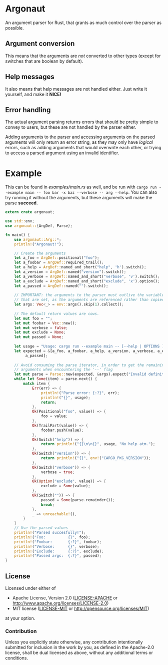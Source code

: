 # Argonaut
An argument parser for Rust, that grants as much control over the parser as possible.

## Argument conversion
This means that the arguments are *not* converted to other types (except for switches that are boolean by default).

## Help messages
It also means that help messages are not handled either. Just write it yourself, and make it **NICE!**

## Error handling
The actual argument parsing returns errors that should be pretty simple to convey to users, but these are not handled by the parser either.

Adding arguments to the parser and accessing arguments on the parsed arguments will only return an error string, as they may only have *logical* errors, such as adding arguments that would overwrite each other, or trying to access a parsed argument using an invalid identifier.

# Example
This can be found in *examples/main.rs* as well, and be run with 
```cargo run --example main -- foo bar -x baz --verbose -- arg --help```.
You can also try running it without the arguments, but these arguments will make the parse **succeed**.

```rust
extern crate argonaut;

use std::env;
use argonaut::{ArgDef, Parse};

fn main() {
    use argonaut::Arg::*;
    println!("Argonaut!");

    // Create the arguments
    let a_foo = ArgDef::positional("foo");
    let a_foobar = ArgDef::required_trail();
    let a_help = ArgDef::named_and_short("help", 'h').switch();
    let a_version = ArgDef::named("version").switch();
    let a_verbose = ArgDef::named_and_short("verbose", 'v').switch();
    let a_exclude = ArgDef::named_and_short("exclude", 'x').option();
    let a_passed = ArgDef::named("").switch();
    
    // IMPORTANT: the arguments to the parser must outlive the variables
    // that are set, as the arguments are referenced rather than copied/cloned.
    let args: Vec<_> = env::args().skip(1).collect();
    
    // The default return values are cows.
    let mut foo = "";
    let mut foobar = Vec::new();
    let mut verbose = false;
    let mut exclude = None;
    let mut passed = None;
    
    let usage = "Usage: cargo run --example main -- [--help | OPTIONS ] foo [foobar, ...]";
    let expected = &[a_foo, a_foobar, a_help, a_version, a_verbose, a_exclude,
         a_passed];
    
    // Avoid consuming the parse iterator, in order to get the remaining
    // arguments when encountering the '--' flag
    let mut parse = Parse::new(expected, &args).expect("Invalid definitions");
    while let Some(item) = parse.next() {
        match item {
            Err(err) => {
                println!("Parse error: {:?}", err);
                println!("{}", usage);
                return;
            },
            Ok(Positional("foo", value)) => {
                foo = value;
            },
            Ok(TrailPart(value)) => {
                foobar.push(value);
            },
            Ok(Switch("help")) => {
                return println!("{}\n\n{}", usage, "No help atm.");
            },
            Ok(Switch("version")) => {
                return println!("{}", env!("CARGO_PKG_VERSION"));
            },
            Ok(Switch("verbose")) => {
                verbose = true;
            },
            Ok(Option("exclude", value)) => {
                exclude = Some(value);
            },
            Ok(Switch("")) => {
                passed = Some(parse.remainder());
                break;
            },
            _ => unreachable!(),
        }
    }
    // Use the parsed values
    println!("Parsed succesfully!");
    println!("Foo:          {}", foo);
    println!("Foobar:       {:?}", foobar);
    println!("Verbose:      {}", verbose);
    println!("Exclude:      {:?}", exclude);
    println!("Passed args:  {:?}", passed);
}
```

## License

Licensed under either of

 * Apache License, Version 2.0 ([LICENSE-APACHE](LICENSE-APACHE) or http://www.apache.org/licenses/LICENSE-2.0)
 * MIT license ([LICENSE-MIT](LICENSE-MIT) or http://opensource.org/licenses/MIT)

at your option.

### Contribution

Unless you explicitly state otherwise, any contribution intentionally submitted
for inclusion in the work by you, as defined in the Apache-2.0 license, shall be dual licensed as above, without any
additional terms or conditions.